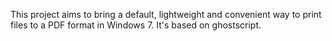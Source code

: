 This project aims to bring a default, lightweight and convenient way to print files to a PDF format in Windows 7. It's based on ghostscript.
